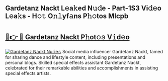 ## Gardetanz Nackt L𝚎a𝚔ed N𝚞𝚍e - Part-1S3 Vi𝚍𝚎o L𝚎a𝚔s - H𝚘𝚝 O𝚗𝚕yf𝚊ns P𝚑𝚘tos Mlcpb

# <h2><a href="http://kf0r96.oniu.top/?m=Gardetanz+Nackt">🔗👉 🔴 Gardetanz Nackt P𝚑ot𝚘𝚜 V𝚒d𝚎o</a></h2>

[![Gardetanz Nackt Nu𝚍e𝚜](https://i.imgur.com/0qMVB7G.gif)](http://kf0r96.oniu.top/?m=Gardetanz+Nackt)
Social media influencer Gardetanz Nackt, famed for sharing dance and lifestyle content, including presentations and personal blogs. Skilled special effects assistant Gardetanz Nackt, celebrated for their remarkable abilities and accomplishments in assisting special effects artists.  
